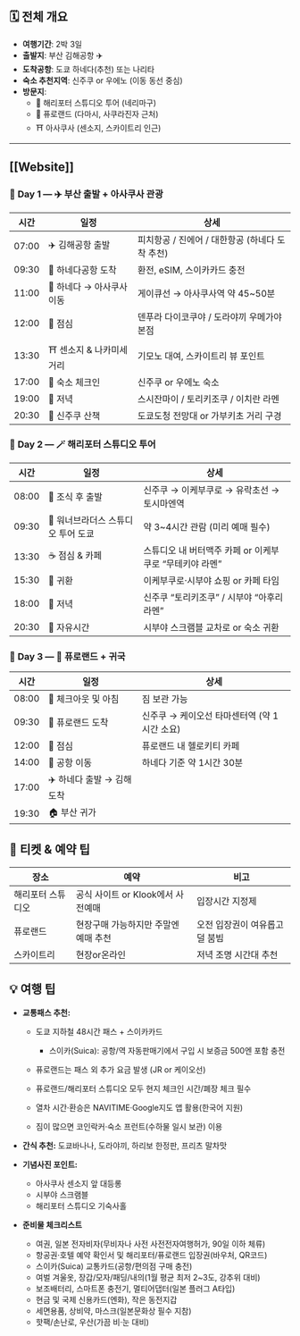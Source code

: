 ## 🗓 **전체 개요**

- **여행기간**: 2박 3일
- **출발지**: 부산 김해공항 ✈️
- **도착공항**: 도쿄 하네다(추천) 또는 나리타
- **숙소 추천지역**: 신주쿠 or 우에노 (이동 동선 중심)
- **방문지**:
    - 🎇 해리포터 스튜디오 투어 (네리마구)
    - 🎀 퓨로랜드 (다마시, 사쿠라진자 근처)
    - ⛩ 아사쿠사 (센소지, 스카이트리 인근)

---


## [[Website]]


### 📅 **Day 1 — ✈️ 부산 출발 + 아사쿠사 관광**

| 시간    | 일정               | 상세                            |
| ----- | ---------------- | ----------------------------- |
| 07:00 | ✈️ 김해공항 출발       | 피치항공 / 진에어 / 대한항공 (하네다 도착 추천) |
| 09:30 | 🛬 하네다공항 도착      | 환전, eSIM, 스이카카드 충전            |
| 11:00 | 🚆 하네다 → 아사쿠사 이동 | 게이큐선 → 아사쿠사역 약 45~50분         |
| 12:00 | 🍱 점심            | 덴푸라 다이코쿠야 / 도라야끼 우메가야 본점      |
| 13:30 | ⛩ 센소지 & 나카미세 거리  | 기모노 대여, 스카이트리 뷰 포인트           |
| 17:00 | 🏨 숙소 체크인        | 신주쿠 or 우에노 숙소                 |
| 19:00 | 🍣 저녁            | 스시잔마이 / 토리키조쿠 / 이치란 라멘        |
| 20:30 | 🌃 신주쿠 산책        | 도쿄도청 전망대 or 가부키초 거리 구경        |

### 📅 **Day 2 — 🪄 해리포터 스튜디오 투어**

| 시간    | 일정                   | 상세                                |
| ----- | -------------------- | --------------------------------- |
| 08:00 | 🍱 조식 후 출발           | 신주쿠 → 이케부쿠로 → 유락초선 → 토시마엔역        |
| 09:30 | 🎇 워너브라더스 스튜디오 투어 도쿄 | 약 3~4시간 관람 (미리 예매 필수)             |
| 13:30 | ☕ 점심 & 카페            | 스튜디오 내 버터맥주 카페 or 이케부쿠로 “무테키야 라멘” |
| 15:30 | 🚆 귀환                | 이케부쿠로·시부야 쇼핑 or 카페 타임             |
| 18:00 | 🍜 저녁                | 신주쿠 “토리키조쿠” / 시부야 “아후리 라멘”        |
| 20:30 | 🌃 자유시간              | 시부야 스크램블 교차로 or 숙소 귀환             |

### 📅 **Day 3 — 🎀 퓨로랜드 + 귀국**

|시간|일정|상세|
|---|---|---|
|08:00|🧳 체크아웃 및 아침|짐 보관 가능|
|09:30|🎀 퓨로랜드 도착|신주쿠 → 케이오선 타마센터역 (약 1시간 소요)|
|12:00|🍔 점심|퓨로랜드 내 헬로키티 카페|
|14:00|🚆 공항 이동|하네다 기준 약 1시간 30분|
|17:00|✈️ 하네다 출발 → 김해 도착||
|19:30|🏠 부산 귀가||


## 🎫 티켓 & 예약 팁

|장소|예약|비고|
|---|---|---|
|해리포터 스튜디오|공식 사이트 or Klook에서 사전예매|입장시간 지정제|
|퓨로랜드|현장구매 가능하지만 주말엔 예매 추천|오전 입장권이 여유롭고 덜 붐빔|
|스카이트리|현장or온라인|저녁 조명 시간대 추천|


## 💡 여행 팁

- **교통패스 추천:**
    
    - 도쿄 지하철 48시간 패스 + 스이카카드
	    - 스이카(Suica): 공항/역 자동판매기에서 구입 시 보증금 500엔 포함 충전
        
    - 퓨로랜드는 패스 외 추가 요금 발생 (JR or 케이오선)
	- 퓨로랜드/해리포터 스튜디오 모두 현지 체크인 시간/폐장 체크 필수
		
	- 열차 시간·환승은 NAVITIME·Google지도 앱 활용(한국어 지원)
	- 짐이 많으면 코인락커·숙소 프런트(수하물 일시 보관) 이용
	
- **간식 추천:** 도쿄바나나, 도라야끼, 하리보 한정판, 프리츠 말차맛
    
- **기념사진 포인트:**
    
    - 아사쿠사 센소지 앞 대등롱
    - 시부야 스크램블
    - 해리포터 스튜디오 기숙사홀
	
- **준비물 체크리스트**
	
	- 여권, 일본 전자비자(무비자나 사전 사전전자여행허가, 90일 이하 체류)
	- 항공권·호텔 예약 확인서 및 해리포터/퓨로랜드 입장권(바우처, QR코드)
	- 스이카(Suica) 교통카드(공항/편의점 구매 충전)
	- 여벌 겨울옷, 장갑/모자/패딩/내의(1월 평균 최저 2~3도, 강추위 대비)
	- 보조배터리, 스마트폰 충전기, 멀티어댑터(일본 플러그 A타입)
	- 현금 및 국제 신용카드(엔화), 작은 동전지갑
	- 세면용품, 상비약, 마스크(일본문화상 필수 지참)
	- 핫팩/손난로, 우산(가끔 비·눈 대비)


